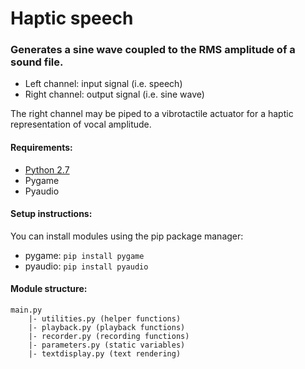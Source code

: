 # Haptic speech

### Generates a sine wave coupled to the RMS amplitude of a sound file.

- Left channel: input signal (i.e. speech)  
- Right channel: output signal (i.e. sine wave)  

The right channel may be piped to a vibrotactile actuator for a haptic representation of vocal amplitude.


#### Requirements:

- [Python 2.7](https://python.org)  
- Pygame  
- Pyaudio  

#### Setup instructions:
You can install modules using the pip package manager:
- pygame: `pip install pygame`
- pyaudio: `pip install pyaudio` 

#### Module structure:
```
main.py
	|- utilities.py (helper functions)
	|- playback.py (playback functions)
	|- recorder.py (recording functions)
	|- parameters.py (static variables)
	|- textdisplay.py (text rendering)
```

